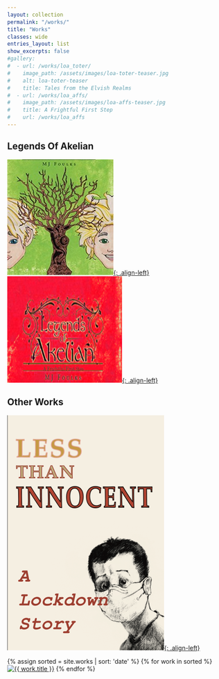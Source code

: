 ```yaml
---
layout: collection
permalink: "/works/"
title: "Works"
classes: wide
entries_layout: list
show_excerpts: false
#gallery:
#  - url: /works/loa_toter/
#    image_path: /assets/images/loa-toter-teaser.jpg
#    alt: loa-toter-teaser
#    title: Tales from the Elvish Realms
#  - url: /works/loa_affs/
#    image_path: /assets/images/loa-affs-teaser.jpg
#    title: A Frightful First Step
#    url: /works/loa_affs
---
```


## Legends Of Akelian

[![image-left](/assets/images/loa-toter-teaser.jpg){: .align-left}](https://www.mjfoulks.com/works/loa_toter)
[![image-left](/assets/images/loa-affs-teaser.jpg){: .align-left}](https://www.mjfoulks.com/works/loa_affs)

## Other Works
[![image-left](/assets/images/innocent-cover-sm.png){: .align-left}](https://www.mjfoulks.com/works/lti_)

<div class="row">
{% assign sorted = site.works | sort: 'date' %} 
{% for work in sorted %}
<a href="{{ work.url }}"><img src="{{ work.teaser }}" width=200 alt="{{ work.title }}"></a>
{% endfor %}
</div> 
